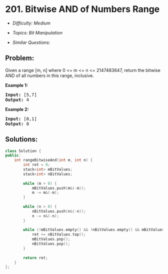 # 201. Bitwise AND of Numbers Range

* *Difficulty: Medium*

* *Topics: Bit Manipulation*

* *Similar Questions:*

## Problem:

<p>Given a range [m, n] where 0 &lt;= m &lt;= n &lt;= 2147483647, return the bitwise AND of all numbers in this range, inclusive.</p>

<p><strong>Example 1:</strong></p>

<pre>
<strong>Input:</strong> [5,7]
<strong>Output:</strong> 4
</pre>

<p><strong>Example 2:</strong></p>

<pre>
<strong>Input:</strong> [0,1]
<strong>Output:</strong> 0</pre>
## Solutions:

```c++
class Solution {
public:
    int rangeBitwiseAnd(int m, int n) {
        int ret = 0;
        stack<int> mBitValues;
        stack<int> nBitValues;
        
        while (m > 0) {
            mBitValues.push(m&(-m));
            m -= m&(-m);
        }
        
        while (n > 0) {
            nBitValues.push(n&(-n));
            n -= n&(-n);
        }
        
        while (!mBitValues.empty() && !nBitValues.empty() && mBitValues.top() == nBitValues.top()) {
            ret += nBitValues.top();
            mBitValues.pop();
            nBitValues.pop();
        }
        
        return ret;
    }
};
```

